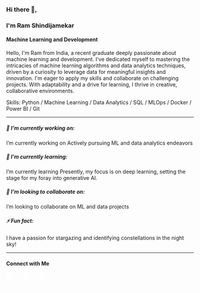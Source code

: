 
### Hi there 👋, 
###  I'm Ram Shindijamekar
#### Machine Learning and Development

<!-- Invisible Gap -->

Hello, I'm Ram from India, a recent graduate deeply passionate about machine learning and development. I've dedicated myself to mastering the intricacies of machine learning algorithms and data analytics techniques, driven by a curiosity to leverage data for meaningful insights and innovation. I'm eager to apply my skills and collaborate on challenging projects. With adaptability and a drive for learning, I thrive in creative, collaborative environments.

<!-- Invisible Gap -->

Skills: Python / Machine Learning / Data Analytics / SQL / MLOps / Docker / Power BI / Git

---

##### 🔭 I’m currently working on:
I’m currently working on Actively pursuing ML and data analytics endeavors 

##### 🌱 I’m currently learning:
I’m currently learning Presently, my focus is on deep learning, setting the stage for my foray into generative AI. 

##### 👯 I’m looking to collaborate on:
I’m looking to collaborate on ML and data projects 

##### ⚡ Fun fact:
I have a passion for stargazing and identifying constellations in the night sky! 

---

####  Connect with Me

[<img src='https://cdn.jsdelivr.net/npm/simple-icons@3.0.1/icons/github.svg' alt='github' height='40' style='filter: brightness(0) invert(1);'>](https://github.com/ramshindijamekar)  [<img src='https://cdn.jsdelivr.net/npm/simple-icons@3.0.1/icons/linkedin.svg' alt='linkedin' height='40' style='filter: brightness(0) invert(1);'>](https://www.linkedin.com/in/https://www.linkedin.com/in/ram-shindijamekar//)  [<img src='https://cdn.jsdelivr.net/npm/simple-icons@3.0.1/icons/icloud.svg' alt='website' height='40' style='filter: brightness(0) invert(1);'>](https://ramshindijamekar.github.io/)



